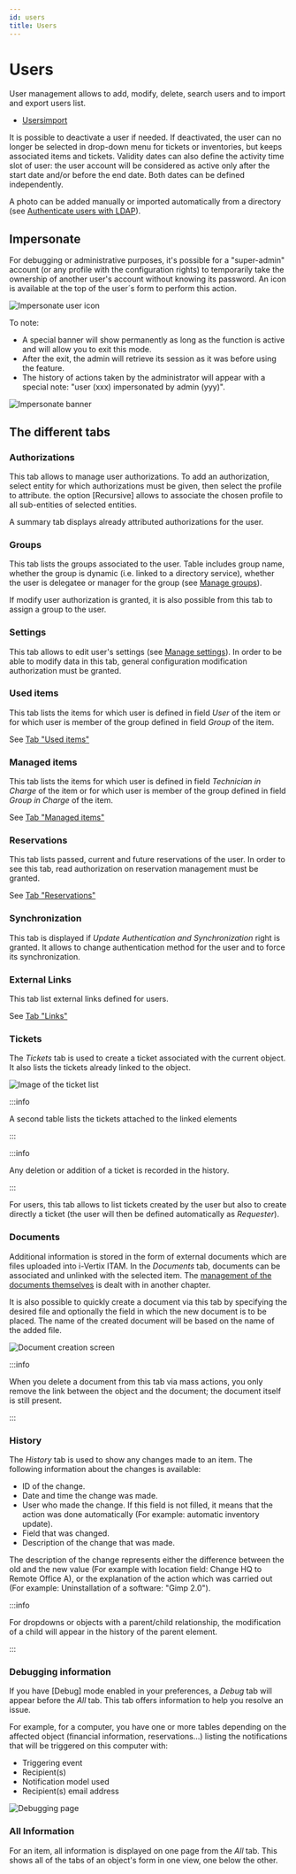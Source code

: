 ```yaml
---
id: users
title: Users
---
```


# Users

User management allows to add, modify, delete, search users and to
import and export users list.

- [Usersimport](/asset-management/modules/administration/users/usersimport)

It is possible to deactivate a user if needed. If deactivated, the user
can no longer be selected in drop-down menu for tickets or inventories,
but keeps associated items and tickets. Validity dates can also define
the activity time slot of user: the user account will be considered as
active only after the start date and/or before the end date. Both dates
can be defined independently.

A photo can be added manually or imported automatically from a directory
(see
[Authenticate users with LDAP](/asset-management/modules/configuration/authentication/ldap)).

## Impersonate

For debugging or administrative purposes, it's possible for a
"super-admin" account (or any profile with the configuration rights) to
temporarily take the ownership of another user's account without knowing
its password. An icon is available at the top of the user´s form to
perform this action.

![Impersonate user icon](../../../assets/modules/administration/images/impersonate_icon.png)

To note:

- A special banner will show permanently as long as the function is
  active and will allow you to exit this mode.
- After the exit, the admin will retrieve its session as it was before
  using the feature.
- The history of actions taken by the administrator will appear with a
  special note: "user (xxx) impersonated by admin (yyy)".

![Impersonate banner](../../../assets/modules/administration/images/impersonate_banner.png)

## The different tabs

### Authorizations

This tab allows to manage user authorizations. To add an authorization,
select entity for which authorizations must be given, then select the
profile to attribute. the option [Recursive] allows to
associate the chosen profile to all sub-entities of selected entities.

A summary tab displays already attributed authorizations for the user.

### Groups

This tab lists the groups associated to the user. Table includes group
name, whether the group is dynamic (i.e. linked to a directory service),
whether the user is delegatee or manager for the group (see
[Manage groups](/asset-management/modules/administration/groups)).

If modify user authorization is granted, it is also possible from this
tab to assign a group to the user.

### Settings

This tab allows to edit user's settings (see
[Manage settings](/asset-management/first-steps/preferences)). In order to be able to modify data in this tab, general
configuration modification authorization must be granted.

### Used items

This tab lists the items for which user is defined in field *User* of
the item or for which user is member of the group defined in field
*Group* of the item.

See
[Tab "Used items"](/asset-management/Les_différents_onglets/Onglet_Eléments)

### Managed items

This tab lists the items for which user is defined in field *Technician
in Charge* of the item or for which user is member of the group defined
in field *Group in Charge* of the item.

See
[Tab "Managed items"](/asset-management/Les_différents_onglets/Onglet_Eléments)

### Reservations

This tab lists passed, current and future reservations of the user. In
order to see this tab, read authorization on reservation management must
be granted.

See
[Tab "Reservations"](/asset-management/Les_différents_onglets/Onglet_Réservations)

### Synchronization

This tab is displayed if *Update Authentication and Synchronization*
right is granted. It allows to change authentication method for the user
and to force its synchronization.

### External Links

This tab list external links defined for users.

See [Tab "Links"](/asset-management/modules/tabs/external-links)

### Tickets

The *Tickets* tab is used to create a ticket associated with the current
object. It also lists the tickets already linked to the object.

![Image of the ticket list](../../../assets/modules/tabs/images/tickets.png)

:::info

A second table lists the tickets attached to the linked elements

:::

:::info

Any deletion or addition of a ticket is recorded in the history.

:::

For users, this tab allows to list tickets created by the user but also
to create directly a ticket (the user will then be defined automatically
as *Requester*).

### Documents

Additional information is stored in the form of external documents which
are files uploaded into i-Vertix ITAM. In the *Documents* tab, documents can be
associated and unlinked with the selected item. The
[management of the documents themselves](/asset-management/modules/management/documents) is dealt with in another chapter.

It is also possible to quickly create a document via this tab by
specifying the desired file and optionally the field in which the new
document is to be placed. The name of the created document will be based
on the name of the added file.

![Document creation screen](../../../assets/modules/tabs/images/documents.png)

:::info

When you delete a document from this tab via mass actions, you only
remove the link between the object and the document; the document
itself is still present.

:::

### History

The *History* tab is used to show any changes made to an item. The
following information about the changes is available:

- ID of the change.
- Date and time the change was made.
- User who made the change. If this field is not filled, it means that
  the action was done automatically (For example: automatic inventory
  update).
- Field that was changed.
- Description of the change that was made.

The description of the change represents either the difference between
the old and the new value (For example with location field: Change HQ to
Remote Office A), or the explanation of the action which was carried out
(For example: Uninstallation of a software: "Gimp 2.0").

:::info

For dropdowns or objects with a parent/child relationship, the
modification of a child will appear in the history of the parent
element.

:::

### Debugging information

If you have [Debug] mode enabled in your preferences, a
*Debug* tab will appear before the *All* tab. This tab offers
information to help you resolve an issue.

For example, for a computer, you have one or more tables depending on
the affected object (financial information, reservations...) listing
the notifications that will be triggered on this computer with:

- Triggering event
- Recipient(s)
- Notification model used
- Recipient(s) email address

![Debugging page](../../../assets/modules/tabs/images/debug.png)

### All Information

For an item, all information is displayed on one page from the *All*
tab. This shows all of the tabs of an object's form in one view, one
below the other.
